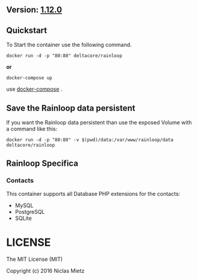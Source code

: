 ## Version: [1.12.0](http://www.rainloop.net/changelog/)

## Quickstart

To Start the container use the following command.

```
docker run -d -p "80:80" deltacore/rainloop
```

**or**

```
docker-compose up
```

use [docker-compose](https://github.com/docker/compose) .

## Save the Rainloop data persistent
If you want the Rainloop data persistent than use the exposed Volume with a command like this:
```
docker run -d -p "80:80" -v $(pwd)/data:/var/www/rainloop/data deltacore/rainloop
```

## Rainloop Specifica

### Contacts
This container supports all Database PHP extensions for the contacts:
- MySQL
- PostgreSQL
- SQLite


# LICENSE
The MIT License (MIT)

Copyright (c) 2016 Niclas Mietz

